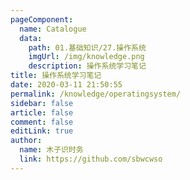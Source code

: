 ```yaml
---
pageComponent: 
  name: Catalogue
  data: 
    path: 01.基础知识/27.操作系统
    imgUrl: /img/knowledge.png
    description: 操作系统学习笔记
title: 操作系统学习笔记
date: 2020-03-11 21:50:55
permalink: /knowledge/operatingsystem/
sidebar: false
article: false
comment: false
editLink: true
author: 
  name: 木子识时务
  link: https://github.com/sbwcwso
---
```

